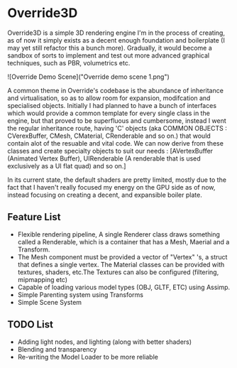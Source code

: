 # Override3D
Override3D is a simple 3D rendering engine I'm in the process of creating, as of now it simply exists as a decent enough foundation and boilerplate (I may yet still refactor this a bunch more). Gradually, it would become a sandbox of sorts to implement and test out more advanced graphical techniques, such as PBR, volumetrics etc.

![Override Demo Scene]("Override demo scene 1.png")

A common theme in Override's codebase is the abundance of inheritance and virtualisation, so as to allow room for expansion, modifcation and specialised objects. Initially I had planned to have a bunch of interfaces which would provide a common template for every single class in the engine, but that proved to be superfluous and cumbersome, instead I went the regular inheritance route, having 'C' objects (aka COMMON OBJECTS : CVerexBuffer, CMesh, CMaterial, CRenderable and so on.) that would contain alot of the resuable and vital code. We can now derive from these classes and create specialty objects to suit our needs : [AVertexBuffer (Animated Vertex Buffer), UIRenderable (A renderable that is used exclusively as a UI flat quad) and so on.]

In its current state, the default shaders are pretty limited, mostly due to the fact that I haven't really focused my energy on the GPU side as of now, instead focusing on creating a decent, and expansible boiler plate.

Feature List 
------
* Flexible rendering pipeline, A single Renderer class draws something called a Renderable, which is a container that has a Mesh, Maerial and a Transform.
* The Mesh component must be provided a vector of "Vertex" 's, a struct that defines a single vertex. The Material classes can be provided with textures, shaders, etc.The Textures can also be configured (filtering, mipmapping etc)
* Capable of loading various model types (OBJ, GLTF, ETC) using Assimp.
* Simple Parenting system using Transforms
* Simple Scene System


TODO List 
------
* Adding light nodes, and lighting (along with better shaders)
* Blending and transparency
* Re-writing the Model Loader to be more reliable


